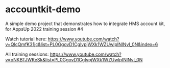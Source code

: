 # accountkit-demo
A simple demo project that demonstrates how to integrate HMS account kit, for AppsUp 2022 training session #4

Watch tutorial here: https://www.youtube.com/watch?v=QlcQmfK31jc&list=PL0GgovD1CglvpjWXk1WZUwlpINlNvl_0N&index=6


All training sessions: https://www.youtube.com/watch?v=oNKBTJWKeSk&list=PL0GgovD1CglvpjWXk1WZUwlpINlNvl_0N
